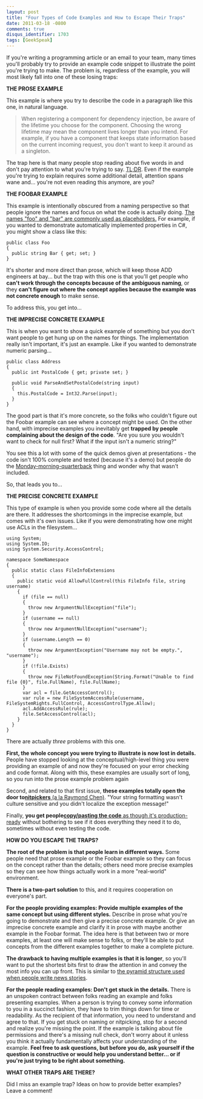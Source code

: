 ```yaml
---
layout: post
title: "Four Types of Code Examples and How to Escape Their Traps"
date: 2011-03-18 -0800
comments: true
disqus_identifier: 1703
tags: [GeekSpeak]
---
```

If you're writing a programming article or an email to your team, many
times you'll probably try to provide an example code snippet to
illustrate the point you're trying to make. The problem is, regardless
of the example, you will most likely fall into one of these losing
traps:

**THE PROSE EXAMPLE**

This example is where you try to describe the code in a paragraph like
this one, in natural language.

> When registering a component for dependency injection, be aware of the
> lifetime you choose for the component. Choosing the wrong lifetime may
> mean the component lives longer than you intend. For example, if you
> have a component that keeps state information based on the current
> incoming request, you don't want to keep it around as a singleton.

The trap here is that many people stop reading about five words in and
don't pay attention to what you're trying to say.
[TL;DR](http://en.wikipedia.org/wiki/Wikipedia:Too_long;_didn%27t_read).
Even if the example you're trying to explain requires some additional
detail, attention spans wane and... you're not even reading this
anymore, are you?

**THE FOOBAR EXAMPLE**

This example is intentionally obscured from a naming perspective so that
people ignore the names and focus on what the code is actually doing.
[The names "foo" and "bar" are commonly used as
placeholders.](http://en.wikipedia.org/wiki/Foobar) For example, if you
wanted to demonstrate automatically implemented properties in C#, you
might show a class like this:

    public class Foo
    {
      public string Bar { get; set; }
    }

It's shorter and more direct than prose, which will keep those ADD
engineers at bay... but the trap with this one is that you'll get people
who **can't work through the concepts because of the ambiguous naming**,
or they **can't figure out where the concept applies because the example
was not concrete enough** to make sense.

To address this, you get into...

**THE IMPRECISE CONCRETE EXAMPLE**

This is when you want to show a quick example of something but you don't
want people to get hung up on the names for things. The implementation
really isn't important, it's just an example. Like if you wanted to
demonstrate numeric parsing...

    public class Address
    {
      public int PostalCode { get; private set; }

      public void ParseAndSetPostalCode(string input)
      {
        this.PostalCode = Int32.Parse(input);
      }
    }

The good part is that it's more concrete, so the folks who couldn't
figure out the Foobar example can see where a concept might be used. On
the other hand, with imprecise examples you inevitably get **trapped by
people complaining about the design of the code**. "Are you sure you
wouldn't want to check for null first? What if the input isn't a numeric
string?"

You see this a lot with some of the quick demos given at presentations -
the code isn't 100% complete and tested (because it's a demo) but people
do the
[Monday-morning-quarterback](http://en.wikipedia.org/wiki/List_of_sports_idioms#M)
thing and wonder why that wasn't included.

So, that leads you to...

**THE PRECISE CONCRETE EXAMPLE**

This type of example is when you provide some code where all the details
are there. It addresses the shortcomings in the imprecise example, but
comes with it's own issues. Like if you were demonstrating how one might
use ACLs in the filesystem...

    using System;
    using System.IO;
    using System.Security.AccessControl;

    namespace SomeNamespace
    {
      public static class FileInfoExtensions
      {
        public static void AllowFullControl(this FileInfo file, string username)
        {
          if (file == null)
          {
            throw new ArgumentNullException("file");
          }
          if (username == null)
          {
            throw new ArgumentNullException("username");
          }
          if (username.Length == 0)
          {
            throw new ArgumentException("Username may not be empty.", "username");
          }
          if (!file.Exists)
          {
            throw new FileNotFoundException(String.Format("Unable to find file {0}", file.FullName), file.FullName);
          }
          var acl = file.GetAccessControl();
          var rule = new FileSystemAccessRule(username, FileSystemRights.FullControl, AccessControlType.Allow);
          acl.AddAccessRule(rule);
          file.SetAccessControl(acl);
        }
      }
    }

There are actually *three* problems with this one.

**First, the whole concept you were trying to illustrate is now lost in
details.** People have stopped looking at the conceptual/high-level
thing you were providing an example of and now they're focused on your
error checking and code format. Along with this, these examples are
usually sort of long, so you run into the prose example problem again

Second, and related to that first issue, **these examples totally open
the door to**[**nitpickers** (a la Raymond
Chen)](http://blogs.msdn.com/b/oldnewthing/archive/2008/01/30/7315957.aspx).
"Your string formatting wasn't culture sensitive and you didn't localize
the exception message!"

Finally, **you get people**[**copy/pasting the code** as though it's
production-ready](http://www.codinghorror.com/blog/2009/05/the-bathroom-wall-of-code.html)
without bothering to see if it does everything they need it to do,
sometimes without even testing the code.

**HOW DO YOU ESCAPE THE TRAPS?**

**The root of the problem is that people learn in different ways.** Some
people need that prose example or the Foobar example so they can focus
on the concept rather than the details; others need more precise
examples so they can see how things actually work in a more "real-world"
environment.

**There is a two-part solution** to this, and it requires cooperation on
everyone's part.

**For the people providing examples: Provide multiple examples of the
same concept but using different styles.** Describe in prose what you're
going to demonstrate and then give a precise concrete example. Or give
an imprecise concrete example and clarify it in prose with maybe another
example in the Foobar format. The idea here is that between two or more
examples, at least one will make sense to folks, or they'll be able to
put concepts from the different examples together to make a complete
picture.

**The drawback to having multiple examples is that it is longer**, so
you'll want to put the shortest bits first to draw the attention in and
convey the most info you can up front. This is similar to [the pyramid
structure used when people write news
stories](http://journalism.about.com/od/writing/a/storystructure.htm).

**For the people reading examples: Don't get stuck in the details.**
There is an unspoken contract between folks reading an example and folks
presenting examples. When a person is trying to convey some information
to you in a succinct fashion, they have to trim things down for time or
readability. As the recipient of that information, you need to
understand and agree to that. If you get stuck on naming or nitpicking,
stop for a second and realize you're missing the point. If the example
is talking about file permissions and there's a missing null check,
don't worry about it unless you think it actually fundamentally affects
your understanding of the example. **Feel free to ask questions, but
before you do, ask yourself if the question is constructive or would
help you understand better... or if you're just trying to be right about
something.**

**WHAT OTHER TRAPS ARE THERE?**

Did I miss an example trap? Ideas on how to provide better examples?
Leave a comment!

